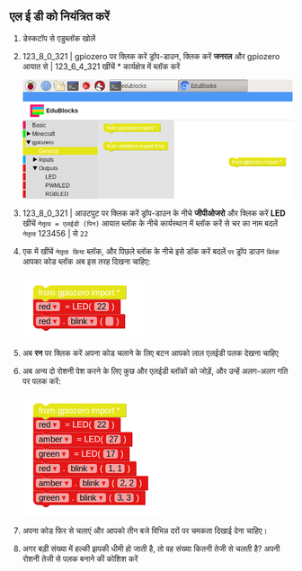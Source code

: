 ## एल ई डी को नियंत्रित करें

1. डेस्कटॉप से ​​एडुब्लॉक खोलें

2. 123_8_0_321 | gpiozero</strong> पर क्लिक करें ड्रॉप-डाउन, क्लिक करें **जनरल** और gpiozero आयात से | 123_6_4_321 खींचें *</code> कार्यक्षेत्र में ब्लॉक करें
    
    ![](images/edublocks1.png)

3. 123_8_0_321 | आउटपुट</strong> पर क्लिक करें ड्रॉप-डाउन के नीचे **जीपीओजरो** और क्लिक करें **LED** खींचें `नेतृत्व = एलईडी (पिन)` आयात ब्लॉक के नीचे कार्यस्थान में ब्लॉक करें से चर का नाम बदलें `नेतृत्व` 123456 | से `22`

4. एक में खींचें `नेतृत्व किया` ब्लॉक, और पिछले ब्लॉक के नीचे इसे डॉक करें बदलें `पर` ड्रॉप डाउन `ब्लिंक` आपका कोड ब्लॉक अब इस तरह दिखना चाहिए:
    
    ![](images/edublocks2.png)

5. अब **रन** पर क्लिक करें अपना कोड चलाने के लिए बटन आपको लाल एलईडी पलक देखना चाहिए

6. अब अन्य दो रोशनी पेश करने के लिए कुछ और एलईडी ब्लॉकों को जोड़ें, और उन्हें अलग-अलग गति पर पलक करें:
    
    ![](images/edublocks3.png)

7. अपना कोड फिर से चलाएं और आपको तीन बजे विभिन्न दरों पर चमकता दिखाई देना चाहिए।

8. अगर बड़ी संख्या में हल्की झपकी धीमी हो जाती है, तो वह संख्या कितनी तेजी से चलती है? अपनी रोशनी तेजी से पलक बनाने की कोशिश करें